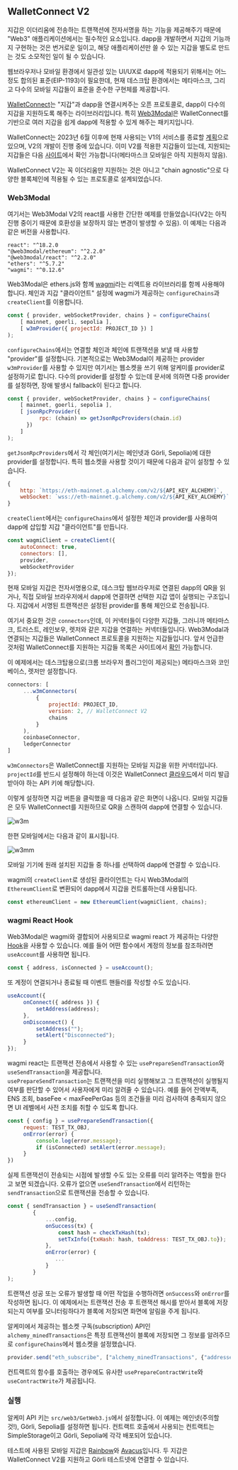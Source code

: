 ## WalletConnect V2

지갑은 이더리움에 전송하는 트랜잭션에 전자서명을 하는 기능을 제공해주기 때문에 "Web3" 애플리케이션에서는
필수적인 요소입니다. dapp을 개발하면서 지갑의 기능까지 구현하는 것은 번거로운 일이고, 해당 애플리케이션만 쓸 수 있는 지갑을
별도로 만드는 것도 소모적인 일이 될 수 있습니다.

웹브라우저나 모바일 환경에서 일관성 있는 UI/UX로 dapp에 적용되기 위해서는 어느정도 합의된 표준(EIP-1193)이 필요한데, 현재
데스크탑 환경에서는 메타마스크, 그리고 다수의 모바일 지갑들이 표준을 준수한 구현체를 제공합니다.

[WalletConnect](https://docs.walletconnect.com/2.0/)는 "지갑"과 dapp을 연결시켜주는 오픈 프로토콜로, 
dapp이 다수의 지갑을 지원하도록 해주는 라이브러리입니다. 특히 [Web3Modal](https://web3modal.com)은 WalletConnect를 기반으로 
여러 지갑을 쉽게 dapp에 적용할 수 있게 해주는 패키지입니다.

WalletConnect는 2023년 6월 이후에 현재 사용되는 V1의 서비스를 종료할 [계획](https://medium.com/walletconnect/weve-reset-the-clock-on-the-walletconnect-v1-0-shutdown-now-scheduled-for-june-28-2023-ead2d953b595)으로 있으며, V2의 개발이 진행 중에 있습니다. 
이미 V2를 적용한 지갑들이 있는데, 지원되는 지갑들은 다음 [사이트](https://explorer.walletconnect.com/)에서 확인 가능합니다(메타마스크 모바일은 아직 지원하지 않음).

WalletConnect V2는 꼭 이더리움만 지원하는 것은 아니고 "chain agnostic"으로 다양한 블록체인에 적용될 수 있는 
프로토콜로 설계되었습니다.

### Web3Modal

여기서는 Web3Modal V2의 react를 사용한 간단한 예제를 만들었습니다(V2는 아직 진행 중이기 때문에 호환성을 보장하지 않는 
변경이 발생할 수 있음). 이 예제는 다음과 같은 버전을 사용합니다.

```
react": "^18.2.0
"@web3modal/ethereum": "^2.2.0"
"@web3modal/react": "^2.2.0"
"ethers": "^5.7.2"
"wagmi": "^0.12.6"    
```

Web3Modal은 ethers.js와 함께 [wagmi](https://wagmi.sh/)라는 리액트용 라이브러리를 함께 사용해야 합니다.
체인과 지갑 "클라이언트" 설정에 wagmi가 제공하는 `configureChains`과 `createClient`를 이용합니다.

```javascript
const { provider, webSocketProvider, chains } = configureChains(
    [ mainnet, goerli, sepolia ],
    [ w3mProvider({ projectId: PROJECT_ID }) ]
);
```
`configureChains`에서는 연결할 체인과 체인에 트랜잭션을 보낼 때 사용할 "provider"를 설정합니다. 기본적으로는 
Web3Modal이 제공하는 provider `w3mProvider`를 사용할 수 있지만 여기서는 웹소켓을 쓰기 위해 알케미를 provider로 설정하기로 합니다.
다수의 provider를 설정할 수 있는데 문서에 의하면 다중 provider를 설정하면, 장애 발생시 fallback이 된다고 합니다.

```javascript
const { provider, webSocketProvider, chains } = configureChains(
    [ mainnet, goerli, sepolia ],
    [ jsonRpcProvider({
          rpc: (chain) => getJsonRpcProviders(chain.id)
      }) 
    ]
);
```
`getJsonRpcProviders`에서 각 체인(여기서는 메인넷과 Görli, Sepolia)에 대한 provider를 설정합니다. 특히 웹소켓을 
사용할 것이기 때문에 다음과 같이 설정할 수 있습니다.

```javascript
{
    http: `https://eth-mainnet.g.alchemy.com/v2/${API_KEY_ALCHEMY}`,
    webSocket: `wss://eth-mainnet.g.alchemy.com/v2/${API_KEY_ALCHEMY}`
}
```
`createClient`에서는 `configureChains`에서 설정한 체인과 provider를 사용하여 dapp에 삽입할 지갑 "클라이언트"를 
만듭니다.

```javascript
const wagmiClient = createClient({
    autoConnect: true,
    connectors: [],
    provider,
    webSocketProvider
});
```
현재 모바일 지갑은 전자서명용으로, 데스크탑 웹브라우저로 연결된 dapp의 QR을 읽거나, 직접 모바일 브라우저에서 dapp에 연결하면 선택한 지갑 앱이 실행되는
구조입니다. 지갑에서 서명된 트랜잭션은 설정된 provider를 통해 체인으로 전송됩니다.

여기서 중요한 것은 `connectors`인데, 이 커넥터들이 다양한 지갑들, 그러니까 메타마스크, 트러스트, 레인보우, 렛저와 같은 
지갑을 연결하는 커넥터들입니다. Web3Modal과 연결되는 지갑들은 WalletConnect 프로토콜을 지원하는 지갑들입니다. 앞서 언급한 것처럼 
WalletConnect를 지원하는 지갑들 목록은 사이트에서 [확인](https://explorer.walletconnect.com/) 가능합니다.

이 예제에서는 데스크탑용으로(크롬 브라우저 플러그인이 제공되는) 메타마스크와 코인베이스, 렛저만 설정합니다.

```javascript
connectors: [
     ...w3mConnectors(
         {
             projectId: PROJECT_ID,
             version: 2, // WalletConnect V2
             chains
         }
     ),
     coinbaseConnector,
     ledgerConnector
]
```
`w3mConnectors`은 WalletConnect를 지원하는 모바일 지갑을 위한 커넥터입니다. `projectId`를 반드시 설정해야 하는데 
이것은 WalletConnect [클라우드](https://cloud.walletconnect.com/)에서 미리 발급받아야 하는 API 키에 해당합니다.

이렇게 설정하면 지갑 버튼을 클릭했을 때 다음과 같은 화면이 나옵니다. 모바일 지갑들은 모두 WalletConnect를 지원하므로 QR을 스캔하여 dapp에 연결할 수 있습니다.

![w3m](./img/w3m.png)


한편 모바일에서는 다음과 같이 표시됩니다.

![w3mm](./img/w3mm.png)

모바일 기기에 원래 설치된 지갑들 중 하나를 선택하여 dapp에 연결할 수 있습니다.  

wagmi의 `createClient`로 생성된 클라이언트는 다시 Web3Modal의 `EthereumClient`로 변환되어 dapp에서 지갑을 컨트롤하는데 사용됩니다. 

```javascript
const ethereumClient = new EthereumClient(wagmiClient, chains);
```

### wagmi React Hook
Web3Modal은 wagmi와 결합되어 사용되므로 wagmi react 가 제공하는 다양한 [Hook](https://wagmi.sh/react/getting-started)을 사용할 수 있습니다.
예를 들어 어떤 함수에서 계정의 정보를 참조하려면 `useAccount`를 사용하면 됩니다.

```javascript
const { address, isConnected } = useAccount();
```
또 계정이 연결되거나 종료될 때 이벤트 핸들러를 작성할 수도 있습니다.

```javascript
useAccount({
     onConnect({ address }) {
         setAddress(address);
     },
     onDisconnect() {
         setAddress("");
         setAlert("Disconnected");
     }
});
```
wagmi react는 트랜잭션 전송에서 사용할 수 있는 `usePrepareSendTransaction`와 `useSendTransaction`을 제공합니다.  
`usePrepareSendTransaction`는 트랜잭션을 미리 실행해보고 그 트랜잭션이 실행될지 여부를 판단할 수 있어서 
사용자에게 미리 알려줄 수 있습니다. 예를 들어 잔액부족, ENS 조회, baseFee < maxFeePerGas 등의 조건들을 미리 검사하여 
충족되지 않으면 UI 레벨에서 사전 조치를 취할 수 있도록 합니다. 

```javascript
const { config } = usePrepareSendTransaction({
     request: TEST_TX_OBJ,
     onError(error) {
         console.log(error.message);
         if (isConnected) setAlert(error.message);
     }
})
```
실제 트랜잭션이 전송되는 시점에 발생할 수도 있는 오류를 미리 알려주는 역할을 한다고 보면 되겠습니다. 오류가 없으면 
`useSendTransaction`에서 리턴하는 `sendTransaction`으로 트랜잭션을 전송할 수 있습니다.

```javascript
const { sendTransaction } = useSendTransaction(
        {
            ...config,
            onSuccess(tx) {
                const hash = checkTxHash(tx);                
                setTxInfo({txHash: hash, toAddress: TEST_TX_OBJ.to});
            },
            onError(error) {
               ... 
            }
        }
);
```

트랜잭션 성공 또는 오류가 발생할 때 어떤 작업을 수행하려면 `onSuccess`와 `onError`를 작성하면 됩니다. 이 예제에서는 
트랜잭션 전송 후 트랜잭션 해시를 받아서 블록에 저장되는지 여부를 모니터링하다가 블록에 저장되면 화면에 알림을 주게 됩니다.

알케미에서 제공하는 웹소켓 구독(subscription) API인 `alchemy_minedTransactions`은 
특정 트랜잭션이 블록에 저장되면 그 정보를 알려주므로 `configureChains`에서 웹소켓을 설정했습니다.

```javascript
provider.send("eth_subscribe", ["alchemy_minedTransactions", {"addresses": [{"to": ..., "from": ...}],"includeRemoved": false,  "hashesOnly": true}]);
```

컨트랙트의 함수를 호출하는 경우에도 유사한 `usePrepareContractWrite`와 `useContractWrite`가 제공됩니다. 

### 실행

알케미 API 키는 `src/web3/GetWeb3.js`에서 설정합니다. 이 예제는 메인넷(주의할 것!), Görli, Sepolia를 설정하면 됩니다.
컨트랙트 호출에서 사용되는 컨트랙트는 SimpleStorage이고 Görli, Sepolia에 각각 배포되어 있습니다.

테스트에 사용된 모바일 지갑은 [Rainbow](https://rainbow.me/)와 [Avacus](https://avacus.cc/)입니다. 두 지갑은 WalletConnect V2를 지원하고 
Görli 테스트넷에 연결할 수 있습니다.
